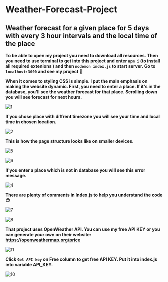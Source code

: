 # Weather-Forecast-Project
## Weather forecast for a given place for 5 days with every 3 hour intervals and the local time of the place

**To be able to open my project you need to download all resources. Then you need to use terminal to get into this project and enter `npm i` (to install all required extenions ) and then `nodemon index.js` to start server. Go to `localhost:3000` and see my project :slightly_smiling_face:**

**When it comes to styling CSS is simple. I put the main emphasis on making the website dynamic. First, you need to enter a place. If it's in the database, you'll see the weather forecast for that place. Scrolling down you will see forecast for next hours.**

![1](https://github.com/dawidryskala/Weather-Forecast-Project/assets/141305850/27118904-78a4-466a-bdd9-82e212688371)



**If you chose place with diffrent timezone you will see your time and local time in chosen location.**



![2](https://github.com/dawidryskala/Weather-Forecast-Project/assets/141305850/491dd343-40bf-4154-a012-a7e5906eb830)


**This is how the page structure looks like on smaller devices.**

![5](https://github.com/dawidryskala/Weather-Forecast-Project/assets/141305850/e047a03c-5643-4962-be32-e9f40aa8b939)

![6](https://github.com/dawidryskala/Weather-Forecast-Project/assets/141305850/ab522ff7-c0a0-4388-8d9d-6e5d660e1b77)



**If you enter a place which is not in database you will see this error message.**

![4](https://github.com/dawidryskala/Weather-Forecast-Project/assets/141305850/99d7e59b-0d55-461a-a8ca-ee0f6966bd29)

**There are plenty of comments in Index.js to help you understand the code :relieved:**

![7](https://github.com/dawidryskala/Weather-Forecast-Project/assets/141305850/d2ea0174-523a-4f51-95f0-33a7ddefdee1)


![8](https://github.com/dawidryskala/Weather-Forecast-Project/assets/141305850/7de6897c-d84c-4620-910c-cf143ce70b20)

**That project uses OpenWeather API. You can use my free API KEY or you can generate your own on their website: https://openweathermap.org/price**

![11](https://github.com/dawidryskala/Weather-Forecast-Project/assets/141305850/343d45b1-6fd0-4de2-a5e7-1eea5d925c8e)

**Click `Get API key` on Free column to get free API KEY.
Put it into index.js into variable API_KEY.**

![10](https://github.com/dawidryskala/Weather-Forecast-Project/assets/141305850/0b646ee3-159c-48e8-8bb6-74f3a09f7e50)









